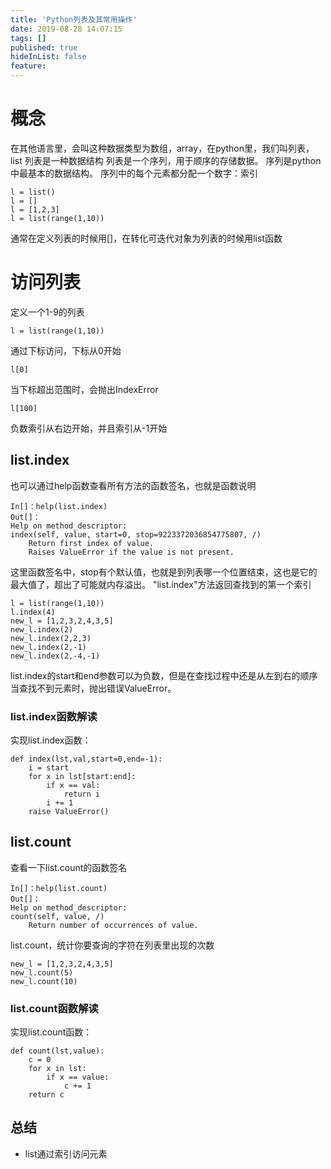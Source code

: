 ```yaml
---
title: 'Python列表及其常用操作'
date: 2019-08-28 14:07:15
tags: []
published: true
hideInList: false
feature: 
---
```

# 概念
在其他语言里，会叫这种数据类型为数组，array，在python里，我们叫列表，list
列表是一种数据结构
列表是一个序列，用于顺序的存储数据。
序列是python中最基本的数据结构。
序列中的每个元素都分配一个数字：索引
```
l = list()
l = []
l = [1,2,3]
l = list(range(1,10))
```
通常在定义列表的时候用\[]，在转化可迭代对象为列表的时候用list函数
# 访问列表
定义一个1-9的列表
```
l = list(range(1,10))
```
通过下标访问，下标从0开始
```
l[0]
```
当下标超出范围时，会抛出IndexError
```
l[100]
```
负数索引从右边开始，并且索引从-1开始
## list.index
也可以通过help函数查看所有方法的函数签名，也就是函数说明
```
In[]：help(list.index)
Out[]：
Help on method_descriptor:
index(self, value, start=0, stop=9223372036854775807, /)
    Return first index of value.
    Raises ValueError if the value is not present.
```
这里函数签名中，stop有个默认值，也就是到列表哪一个位置结束，这也是它的最大值了，超出了可能就内存溢出。
"list.index"方法返回查找到的第一个索引
```
l = list(range(1,10))
l.index(4)
new_l = [1,2,3,2,4,3,5]
new_l.index(2)
new_l.index(2,2,3)
new_l.index(2,-1)
new_l.index(2,-4,-1)
```
list.index的start和end参数可以为负数，但是在查找过程中还是从左到右的顺序
当查找不到元素时，抛出错误ValueError。
### list.index函数解读
实现list.index函数：
```
def index(lst,val,start=0,end=-1):
    i = start
    for x in lst[start:end]:
        if x == val:
            return i
        i += 1
    raise ValueError()
```
## list.count
查看一下list.count的函数签名
```
In[]：help(list.count)
Out[]：
Help on method_descriptor:
count(self, value, /)
    Return number of occurrences of value.
```
list.count，统计你要查询的字符在列表里出现的次数
```
new_l = [1,2,3,2,4,3,5]
new_l.count(5)
new_l.count(10)
```
### list.count函数解读
实现list.count函数：
```
def count(lst,value):
    c = 0
    for x in lst:
        if x == value:
            c += 1
    return c
```
## 总结
* list通过索引访问元素



















